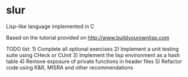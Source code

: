 # slur
Lisp-like language implemented in C

Based on the tutorial provided on http://www.buildyourownlisp.com

TODO list:
    1) Complete all optional exercises
    2) Implement a unit testing suite using CHeck or CUnit
    3) Implement the lisp environment as a hash table
    4) Remove exposure of private functions in header files
    5) Refactor code using K&R, MISRA and other recommendations
